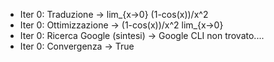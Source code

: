 - Iter 0: Traduzione -> lim_{x->0} (1-cos(x))/x^2
- Iter 0: Ottimizzazione -> (1-cos(x))/x^2 lim_{x->0}
- Iter 0: Ricerca Google (sintesi) -> Google CLI non trovato....
- Iter 0: Convergenza -> True
